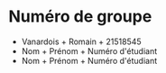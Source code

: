 # Numéro de groupe

- Vanardois + Romain + 21518545
- Nom + Prénom + Numéro d'étudiant
- Nom + Prénom + Numéro d'étudiant
